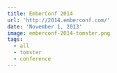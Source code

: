 ```yaml
---
title: EmberConf 2014
url: 'http://2014.emberconf.com/'
date: 'November 1, 2013'
image: emberconf-2014-tomster.png
tags:
  - all
  - tomster
  - conference
---
```

